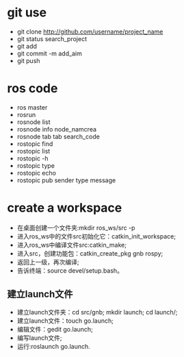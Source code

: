 # git use
* git clone http://github.com/username/project_name 
* git status search_project
* git add
* git commit -m add_aim
* git push

# ros code
* ros master
* rosrun
* rosnode list
* rosnode info node_namcrea
* rosnode tab tab search_code
* rostopic find
* rostopic list
* rostopic -h
* rostopic type
* rostopic echo
* rostopic pub sender type message

# create a workspace
* 在桌面创建一个文件夹:mkdir ros_ws/src -p
* 进入ros_ws中的文件src初始化它：catkin_init_workspace;
* 进入ros_ws中编译文件src:catkin_make;
* 进入src，创建功能包：catkin_create_pkg gnb rospy;
* 返回上一级，再次编译;
* 告诉终端：source devel/setup.bash。
## 建立launch文件
* 建立launch文件夹：cd src/gnb; mkdir launch; cd launch/;
* 建立launch文件：touch go.launch;
* 编辑文件：gedit go.launch;
* 编写launch文件;
* 运行:roslaunch go.launch.
